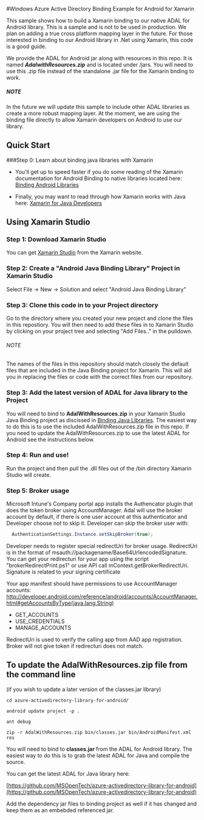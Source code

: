 #Windows Azure Active Directory Binding Example for Android for Xamarin


This sample shows how to build a Xamarin binding to our native ADAL for Android library. This is a sample and is not to be used in production. We plan on adding a true cross platform mapping layer in the future. For those interested in binding to our Android library in .Net using Xamarin, this code is a good guide.

We provide the ADAL for Android jar along with resources in this repo. It is named ***AdalwithResources.zip*** and is located under /jars. You will need to use this .zip file instead of the standalone .jar file for the Xamarin bnding to work.

##### NOTE 

In the future we will update this sample to include other ADAL libraries as create a more robust mapping layer. At the moment, we are using the binding file directly to allow Xamarin developers on Android to use our library. 


## Quick Start

###Step 0: Learn about binding java libraries with Xamarin

* You'll get up to speed faster if you do some reading of the Xamarin documentation for Android Binding to native libraries located here: [Binding Android Libraries](http://docs.xamarin.com/guides/android/advanced_topics/java_integration_overview/binding_a_java_library_(.jar)/)

* Finally, you may want to read through how Xamarin works with Java here: [Xamarin for Java Developers](http://docs.xamarin.com/guides/android/advanced_topics/java_integration_overview/)


## Using Xamarin Studio


### Step 1: Download Xamarin Studio

You can get [Xamarin Studio](http://xamarin.com/studio?_bt=44014804148&_bk=xamarin%20studio&_bm=e&gclid=COqr3sHrs70CFUWVfgodkmEAwg) from the Xamarin website.

### Step 2: Create a "Android Java Binding Library" Project in Xamarin Studio

Select File -> New -> Solution and select "Android Java Binding Library"

### Step 3: Clone this code in to your Project directory

Go to the directory where you created your new project and clone the files in this repostiory. You will then need to add these files in to Xamarin Studio by clicking on your project tree and selecting "Add Files.." in the pulldown. 

###### NOTE

The names of the files in this repository should match closely the default files that are included in the Java Binding project for Xamarin. This will aid you in replacing the files or code with the correct files from our repository.

### Step 3: Add the latest version of ADAL for Java library to the Project

You will need to bind to **AdalWithResources.zip** in your Xamarin Studio Java Binding project as discissed in [Binding Java Libraries](http://docs.xamarin.com/guides/android/advanced_topics/java_integration_overview/binding_a_java_library_(.jar)/). The easiest way to do this is to use the included AdalWithResources.zip file in this repo. If you need to update the AdalWithResources.zip to use the latest ADAL for Android see the instructions below.


### Step 4: Run and use!

Run the project and then pull the .dll files out of the /bin directory Xamarin Studio will create.

### Step 5: Broker usage
Microsoft Intune's Company portal app installs the Authencator plugin that does the token broker using AccountManager. Adal will use the broker account by default, if there is one user account at this authenticator and Developer choose not to skip it. Developer can skip the broker user with:

```java
  AuthenticationSettings.Instance.setSkipBroker(true);
```

Developer needs to register special redirectUri for broker usage. RedirectUri is in the format of msauth://packagename/Base64UrlencodedSignature. You can get your redirecturi for your app using the script "brokerRedirectPrint.ps1" or use API call mContext.getBrokerRedirectUri. Signature is related to your signing certificate

Your app manifest should have permissions to use AccountManager accounts:
http://developer.android.com/reference/android/accounts/AccountManager.html#getAccountsByType(java.lang.String)
* GET_ACCOUNTS
* USE_CREDENTIALS
* MANAGE_ACCOUNTS

RedirectUri is used to verify the calling app from AAD app registration. Broker will not give token if redirecturi does not match.

## To update the AdalWithResources.zip file from the command line 
(if you wish to update a later version of the classes.jar library)

`cd azure-activedirectory-library-for-android/`

`android update project -p .`

`ant debug`

`zip -r AdalWithResources.zip bin/classes.jar bin/AndroidManifest.xml res`

You will need to bind to **classes.jar** from the ADAL for Android library. The easiest way to do this is to grab the latest ADAL for Java and compile the source.

You can get the latest ADAL for Java library here:

[https://github.com/MSOpenTech/azure-activedirectory-library-for-android](https://github.com/MSOpenTech/azure-activedirectory-library-for-android)


Add the dependency jar files to binding project as well if it has changed and keep them as an embebded referenced jar.


